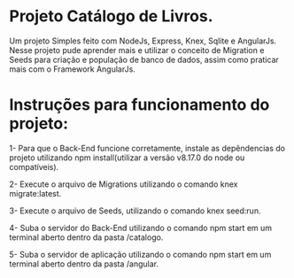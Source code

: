 # Projeto Catálogo de Livros.

Um projeto Simples feito com NodeJs, Express, Knex, Sqlite e AngularJs. Nesse projeto pude aprender mais e utilizar o conceito de Migration e Seeds para criação e população de banco de dados, assim como praticar mais com o Framework AngularJs.

# Instruções para funcionamento do projeto:

1- Para que o Back-End funcione corretamente, instale as depêndencias do projeto utilizando npm install(utilizar a versão v8.17.0 do node ou compatíveis).

2- Execute o arquivo de Migrations utilizando o comando knex migrate:latest.

3- Execute o arquivo de Seeds, utilizando o comando knex seed:run.

4- Suba o servidor do Back-End utilizando o comando npm start em um terminal aberto dentro da pasta /catalogo.

5- Suba o servidor de aplicação utilizando o comando npm start em um terminal aberto dentro da pasta /angular.
